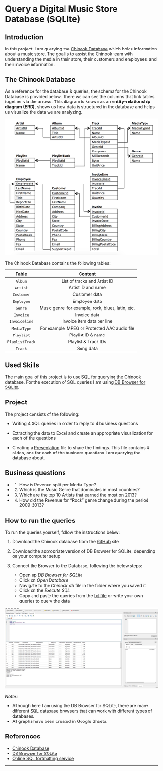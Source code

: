 # Query a Digital Music Store Database (SQLite)

## <b>Introduction</b><br>

In this project, I am querying the [Chinook Database](https://github.com/lerocha/chinook-database) which holds information about a music store. The goal is to assist the Chinook team with understanding the media in their store, their customers and employees, and their invoice information. 

## <b>The Chinook Database</b><br>

As a reference for the database & queries, the schema for the Chinook Database is provided below. There we can see the columns that link tables together via the arrows. This diagram is known as an <b>entity-relationship diagram (ERD)</b>, shows us how data is structured in the database and helps us visualize the data we are analyzing.

![Chinook Database Schema](https://github.com/dimikara/SQL-Query-a-DB/blob/main/chinook_db_schema.png)

The Chinook Database contains the following tables:

| Table | Content |
| :---: | :---: |
| `Album` | List of tracks and Artist ID |
| `Artist` | Artist ID and name |
| `Customer` | Customer data |
| `Employee` | Employee data |
| `Genre` | Music genre, for example, rock, blues, latin, etc. |
| `Invoice` | Invoice data |
| `Invoiceline` | Invoice item data per line |
| `MediaType` | For example, MPEG or Protected AAC audio file |
| `Playlist` | Playlist ID & name |
| `PlaylistTrack` | Playlist & Track IDs |
| `Track` | Song data |



## <b>Used Skills</b><br>

The main goal of this project is to use SQL for querying the Chinook database. For the execution of SQL queries I am using [DB Browser for SQLite](https://sqlitebrowser.org/dl/).



## <b>Project</b><br>

The project consists of the following:<br>

* Writing 4 SQL queries in order to reply to 4 business questions

* Extracting the data to Excel and create an appropriate visualization for each of the questions

* Creating a [Presentation]() file to share the findings. This file contains 4 slides, one for each of the business questions I am querying the database about.



## Business questions

* 1. How is Revenue split per Media Type?

* 2. Which is the Music Genre that dominates in most countries?

* 3. Which are the top 10 Artists that earned the most on 2013?

* 4. How did the Revenue for “Rock” genre change during the period 2009-2013?



## <b>How to run the queries</b><br>

To run the queries yourself, follow the instructions below:

1. Download the Chinook database from the [GitHub](https://github.com/lerocha/chinook-database) site<br>

2. Download the appropriate version of [DB Browser for SQLite](https://sqlitebrowser.org/dl/), depending on your computer setup<br>

3. Connect the Browser to the Database, following the below steps:<br>
    - Open up _DB Browser for SQLite_
    - Click on _Open Database_
    - Navigate to the _Chinook.db_ file in the folder where you saved it
    - Click on the _Execute SQL_
    - Copy and paste the queries from the [txt file]() or write your own queries to query the data

![SQLite browser](https://github.com/dimikara/SQL-Query-a-DB/blob/main/SQLite_browser.JPG)


_Notes:_

* Although here I am using the DB Browser for SQLite, there are many different SQL database browsers that can work with different types of databases.
* All graphs have been created in Google Sheets.

## References

* [Chinook Database](https://github.com/lerocha/chinook-database)
* [DB Browser for SQLite](https://sqlitebrowser.org/dl/)
* [Online SQL fortmatting service](https://sqlformat.org/)

__________________________________________

